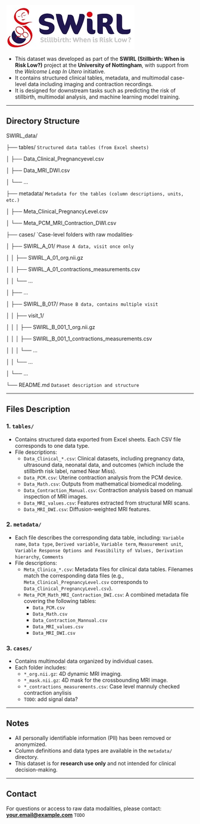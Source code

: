 ![SWIRL logo](Swirl-logo.jpg)

- This dataset was developed as part of the **SWIRL (Stillbirth: When is Risk Low?)** project at the **University of Nottingham**, with support from the *Welcome Leap In Utero* initiative.  
- It contains structured clinical tables, metadata, and multimodal case-level data including imaging and contraction recordings.  
- It is designed for downstream tasks such as predicting the risk of stillbirth, multimodal analysis, and machine learning model training.
---

## Directory Structure

SWIRL_data/

├── tables/ `Structured data tables (from Excel sheets)`

│ ├── Data_Clinical_Pregnancyevel.csv

│ ├── Data_MRI_DWI.csv

│ └── ...

├── metadata/ `Metadata for the tables (column descriptions, units, etc.)`

│ ├── Meta_Clinical_PregnancyLevel.csv

│ └── Meta_PCM_MRI_Contraction_DWI.csv

├── cases/ `Case-level folders with raw modalities·

│ ├── SWIRL_A_01/ `Phase A data, visit once only`

│ │ ├── SWIRL_A_01_org.nii.gz

│ │ ├── SWIRL_A_01_contractions_measurements.csv

│ │ └── ...

│ ├── ...

│ ├── SWIRL_B_017/ `Phase B data, contains multiple visit`

│ │ ├── visit_1/

│ │ │ ├── SWIRL_B_001_1_org.nii.gz

│ │ │ ├── SWIRL_B_001_1_contractions_measurements.csv

│ │ │ └── ...

│ │ └── ...

│ └── ...

└── README.md `Dataset description and structure`


---

## Files Description


### 1. `tables/`
- Contains structured data exported from Excel sheets. Each CSV file corresponds to one data type.
- File descriptions:
  - `Data_Clinical_*.csv`: Clinical datasets, including pregnancy data, ultrasound data, neonatal data, and outcomes (which include the stillbirth risk label, named Near Miss).
  - `Data_PCM.csv`: Uterine contraction analysis from the PCM device.
  - `Data_Math.csv`: Outputs from mathematical biomedical modeling.
  - `Data_Contraction_Manual.csv`: Contraction analysis based on manual inspection of MRI images.
  - `Data_MRI_values.csv`: Features extracted from structural MRI scans.
  - `Data_MRI_DWI.csv`: Diffusion-weighted MRI features.

### 2. `metadata/`
- Each file describes the corresponding data table, including:
  `Variable name`, `Data type`, `Derived variable`, `Variable term`, `Measurement unit`, `Variable Response Options and Feasibility of Values, Derivation hierarchy`, `Comments`
- File descriptions:
  - `Meta_Clinica_*.csv`: Metadata files for clinical data tables. Filenames match the corresponding data files (e.g., `Meta_Clinical_PregnancyLevel.csv` corresponds to `Data_Clinical_PregnancyLevel.csv`).
  - `Meta_PCM_Math_MRI_Contraction_DWI.csv`: A combined metadata file covering the following tables:
    - `Data_PCM.csv`
    - `Data_Math.csv`
    - `Data_Contraction_Mannual.csv`
    - `Data_MRI_values.csv`
    - `Data_MRI_DWI.csv`

### 3. `cases/`
- Contains multimodal data organized by individual cases.
- Each folder includes:
  - `*_org.nii.gz`: 4D dynamic MRI imaging.
  - `*_mask.nii.gz`: 4D mask for the crossbounding MRI image.
  - `*_contractions_measurements.csv`: Case level mannuly checked contraction anylisis
  - `TODO`: add signal data?
---

## Notes

- All personally identifiable information (PII) has been removed or anonymized.
- Column definitions and data types are available in the `metadata/` directory.
- This dataset is for **research use only** and not intended for clinical decision-making.

---

## Contact

For questions or access to raw data modalities, please contact:  
**<your.email@example.com>**
`TODO`


